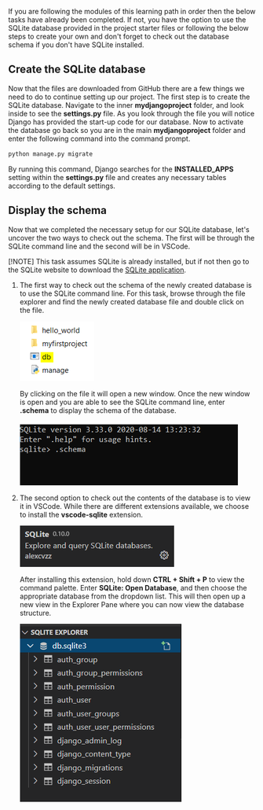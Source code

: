 [1]: https://www.sqlite.org/download.html "Link to SQLite webpage"
[2]: https://docs.djangoproject.com/en/3.1/topics/db/queries/ "Django Queries"

If you are following the modules of this learning path in order then the below tasks have already been completed. If not, you have the option to use the SQLite database provided in the project starter files or following the below steps to create your own and don't forget to check out the database schema if you don't have SQLite installed.

## Create the SQLite database

Now that the files are downloaded from GitHub there are a few things we need to do to continue setting up our project. The first step is to create the SQLite database. Navigate to the inner **mydjangoproject** folder, and look inside to see the **settings.py** file. As you look through the file you will notice Django has provided the start-up code for our database. Now to activate the database go back so you are in the main **mydjangoproject** folder and enter the following command into the command prompt.

```bash
python manage.py migrate
```

By running this command, Django searches for the **INSTALLED_APPS** setting within the **settings.py** file and creates any necessary tables according to the default settings.

## Display the schema

Now that we completed the necessary setup for our SQLite database, let's uncover the two ways to check out the schema. The first will be through the SQLite command line and the second will be in VSCode. 

[!NOTE] This task assumes SQLite is already installed, but if not then go to the SQLite website to download the [SQLite application][1].

1. The first way to check out the schema of the newly created database is to use the SQLite command line. For this task, browse through the file explorer and find the newly created database file and double click on the file.

    ![SQLite Database file](../Module2/Module2_Images/Module2_DBImage.PNG)

    By clicking on the file it will open a new window. Once the new window is open and you are able to see the SQLite command line, enter **.schema** to display the schema of the database.

    ![SQLite Command Line](../Module2/Module2_Images/Module2_SQLiteCommandLine.PNG)

2. The second option to check out the contents of the database is to view it in VSCode. While there are different extensions available, we choose to install the **vscode-sqlite** extension.

    ![SQLite Extension](../Module2/Module2_Images/Module2_VSC_SQLiteExt.PNG)

    After installing this extension, hold down **CTRL + Shift + P** to view the command palette. Enter **SQLite: Open Database**, and then choose the appropriate database from the dropdown list. This will then open up a new view in the Explorer Pane where you can now view the database structure.

    ![SQLite Explorer](../Module2/Module2_Images/Module2_VSC_SQLiteDBOpen.PNG)